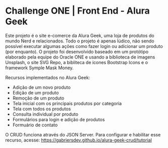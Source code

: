 # Challenge ONE | Front End - Alura Geek

<p>
Este projeto é o site e-comerce da Alura Geek, uma loja de produtos do mundo Nerd e relacionados. Todo o projeto é apenas lúdico, não sendo possível executar algumas ações como fazer login ou adicionar um produto (por enquanto). O projeto foi desenvolvido baseado em um protótipo elaborado pela equipe do Oracle ONE e usando a biblioteca de imagens Unsplash, o site SVG Repo, a bibliteca de ícones Bootstrap Icons e o framework Symple Mask Money.

Recursos implementados no Alura Geek:
<ul>
  <li>Adição de um novo produto</li>
  <li>Edição de um produto</li>
  <li>Remoção de um produto</li>
  <li>Tela inicial com os principais produtos por categoria</li>
  <li>Tela com todos os produtos</li>
  <li>Consulta individual por produto</li>
  <li>Formulários para login e adição de produtos</li>
  <li>Formuário de contato</li>
</ul>

O CRUD funciona através do JSON Server. Para configurar e habilitar esse recurso, acesse: <a href='https://gabriersdev.github.io/alura-geek-crud/tutorial'>https://gabriersdev.github.io/alura-geek-crud/tutorial</a>

<p>
